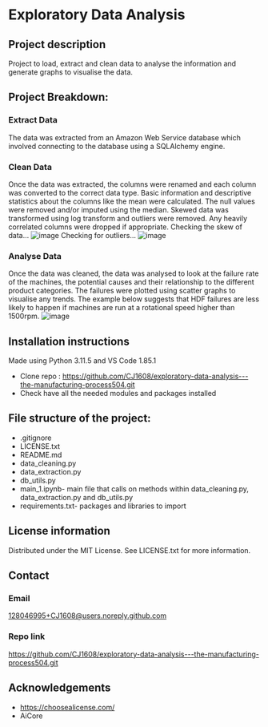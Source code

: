 # Exploratory Data Analysis


## Project description
Project to load, extract and clean data to analyse the information and generate graphs to visualise the data. 

## Project Breakdown:

### Extract Data 
The data was extracted from an Amazon Web Service database which involved connecting to the database using a SQLAlchemy engine. 

### Clean Data
Once the data was extracted, the columns were renamed and each column was converted to the correct data type. Basic information and descriptive statistics about the columns like the mean were calculated. The null values were removed and/or imputed using the median. Skewed data was transformed using log transform and outliers were removed. Any heavily correlated columns were dropped if appropriate. 
Checking the skew of data...
![image](https://github.com/CJ1608/exploratory-data-analysis---the-manufacturing-process504/assets/128046995/180ef567-f088-4f83-969c-9d99e049c3f2)
Checking for outliers...
![image](https://github.com/CJ1608/exploratory-data-analysis---the-manufacturing-process504/assets/128046995/17568284-cf52-4416-a2a3-d56f5052b245)

### Analyse Data 
Once the data was cleaned, the data was analysed to look at the failure rate of the machines, the potential causes and their relationship to the different product categories. 
The failures were plotted using scatter graphs to visualise any trends. The example below suggests that HDF failures are less likely to happen if machines are run at a rotational speed higher than 1500rpm. 
![image](https://github.com/CJ1608/exploratory-data-analysis---the-manufacturing-process504/assets/128046995/7218c459-dfa3-4ad0-afa1-6324a93e48bc)


## Installation instructions
Made using Python 3.11.5 and VS Code 1.85.1 

- Clone repo : https://github.com/CJ1608/exploratory-data-analysis---the-manufacturing-process504.git
- Check have all the needed modules and packages installed

## File structure of the project:
- .gitignore
- LICENSE.txt
- README.md
- data_cleaning.py
- data_extraction.py
- db_utils.py
- main_1.ipynb- main file that calls on methods within data_cleaning.py, data_extraction.py and db_utils.py
- requirements.txt- packages and libraries to import

  
## License information
Distributed under the MIT License. See LICENSE.txt for more information. 

## Contact 
### Email
128046995+CJ1608@users.noreply.github.com 
### Repo link
https://github.com/CJ1608/exploratory-data-analysis---the-manufacturing-process504.git

## Acknowledgements
- https://choosealicense.com/
- AiCore

